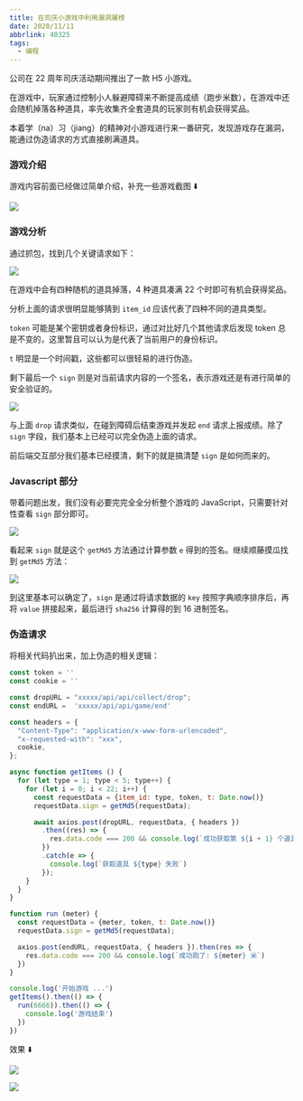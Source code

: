 ```yaml
---
title: 在司庆小游戏中利用漏洞屠榜
date: 2020/11/11
abbrlink: 40325
tags:
  - 编程
---
```


公司在 22 周年司庆活动期间推出了一款 H5 小游戏。

在游戏中，玩家通过控制小人躲避障碍来不断提高成绩（跑步米数），在游戏中还会随机掉落各种道具，率先收集齐全套道具的玩家则有机会获得奖品。

本着学（na）习（jiang）的精神对小游戏进行来一番研究，发现游戏存在漏洞，能通过伪造请求的方式直接刷满道具。

### 游戏介绍

游戏内容前面已经做过简单介绍，补充一些游戏截图 ⬇️

![](/images/2020/11/48e4fd9e9ff7fdf1d70232a199273d45.jpeg)

### 游戏分析

通过抓包，找到几个关键请求如下：

![](/images/2020/11/Snipaste_2020-11-11_14-07-47.png)

在游戏中会有四种随机的道具掉落，4 种道具凑满 22 个时即可有机会获得奖品。

分析上面的请求很明显能够猜到 `item_id` 应该代表了四种不同的道具类型。

`token` 可能是某个密钥或者身份标识，通过对比好几个其他请求后发现 token 总是不变的，这里暂且可以认为是代表了当前用户的身份标识。

`t` 明显是一个时间戳，这些都可以很轻易的进行伪造。

剩下最后一个 `sign` 则是对当前请求内容的一个签名，表示游戏还是有进行简单的安全验证的。

![](/images/2020/11/Snipaste_2020-11-11_14-08-29.png)

与上面 `drop` 请求类似，在碰到障碍后结束游戏并发起 `end` 请求上报成绩。除了 `sign` 字段，我们基本上已经可以完全伪造上面的请求。

前后端交互部分我们基本已经摸清，剩下的就是搞清楚 `sign` 是如何而来的。

### Javascript 部分

带着问题出发，我们没有必要完完全全分析整个游戏的 JavaScript，只需要针对性查看 `sign` 部分即可。

![](/images/2020/11/Snipaste_2020-11-11_14-28-25-1024x398.png)

看起来 `sign` 就是这个 `getMd5` 方法通过计算参数 `e` 得到的签名。继续顺藤摸瓜找到 `getMd5` 方法：

![](/images/2020/11/Snipaste_2020-11-11_14-37-29-624x703.png)

到这里基本可以确定了，`sign` 是通过将请求数据的 `key` 按照字典顺序排序后，再将 `value` 拼接起来，最后进行 `sha256` 计算得的到 16 进制签名。

### 伪造请求

将相关代码扒出来，加上伪造的相关逻辑：

```javascript
const token = ''
const cookie = ''

const dropURL = "xxxxx/api/api/collect/drop";
const endURL =  'xxxxx/api/api/game/end'

const headers = {
  "Content-Type": "application/x-www-form-urlencoded",
  "x-requested-with": "xxx",
  cookie,
};

async function getItems () {
  for (let type = 1; type < 5; type++) {
    for (let i = 0; i < 22; i++) {
      const requestData = {item_id: type, token, t: Date.now()}
      requestData.sign = getMd5(requestData);

      await axios.post(dropURL, requestData, { headers })
        .then((res) => {
          res.data.code === 200 && console.log(`成功获取第 ${i + 1} 个道具 ${type}`)
        })
        .catch(e => {
          console.log(`获取道具 ${type} 失败`)
        });
    }
  }
}

function run (meter) {
  const requestData = {meter, token, t: Date.now()}
  requestData.sign = getMd5(requestData);

  axios.post(endURL, requestData, { headers }).then(res => {
    res.data.code === 200 && console.log(`成功跑了: ${meter} 米`)
  })
}

console.log('开始游戏 ...')
getItems().then(() => {
  run(6666)).then(() => {
    console.log('游戏结束')
  })
})
```

效果 ⬇️

![](/images/2020/11/Snipaste_2020-11-11_14-47-16.png)

![](/images/2020/11/95ee1c8b915bc3fb2da25839c9deaecd-1-492x1024.jpeg)